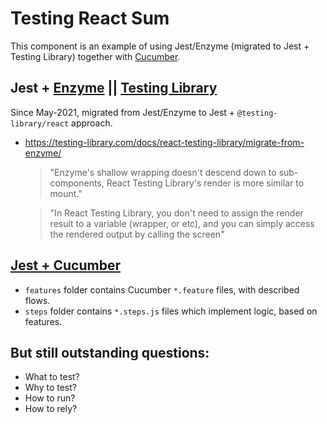 # Testing React Sum

This component is an example of using Jest/Enzyme (migrated to Jest + Testing Library) together with [Cucumber](https://github.com/cucumber/cucumber-js).

## Jest + [Enzyme](https://enzymejs.github.io/enzyme/docs/guides/jest.html) || [Testing Library](https://testing-library.com/)
Since May-2021, migrated from Jest/Enzyme to Jest + `@testing-library/react` approach.

- https://testing-library.com/docs/react-testing-library/migrate-from-enzyme/

    > "Enzyme's shallow wrapping doesn't descend down to sub-components, React Testing Library's render is more similar to mount."

    > "In React Testing Library, you don't need to assign the render result to a variable (wrapper, or etc), and you can simply access the rendered output by calling the screen"

## [Jest + Cucumber](https://github.com/bencompton/jest-cucumber)

- `features` folder contains Cucumber `*.feature` files, with described flows.
- `steps` folder contains `*.steps.js` files which implement logic, based on features.

## But still outstanding questions:

- What to test?
- Why to test?
- How to run?
- How to rely?
